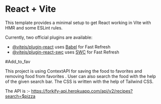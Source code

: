 # React + Vite

This template provides a minimal setup to get React working in Vite with HMR and some ESLint rules.

Currently, two official plugins are available:

- [@vitejs/plugin-react](https://github.com/vitejs/vite-plugin-react/blob/main/packages/plugin-react/README.md) uses [Babel](https://babeljs.io/) for Fast Refresh
- [@vitejs/plugin-react-swc](https://github.com/vitejs/vite-plugin-react-swc) uses [SWC](https://swc.rs/) for Fast Refresh

#Add_to_fav

This project is using ContextAPI for saving the food to favorites and removing food from favorites . User can also search the food with the help of the given search bar.
The CSS is written with the help of Tailwind CSS.

The API is :- https://forkify-api.herokuapp.com/api/v2/recipes?search=$pizza
